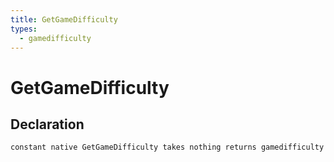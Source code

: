 ```yaml
---
title: GetGameDifficulty
types:
  - gamedifficulty
---
```


# GetGameDifficulty

## Declaration

```
constant native GetGameDifficulty takes nothing returns gamedifficulty
```